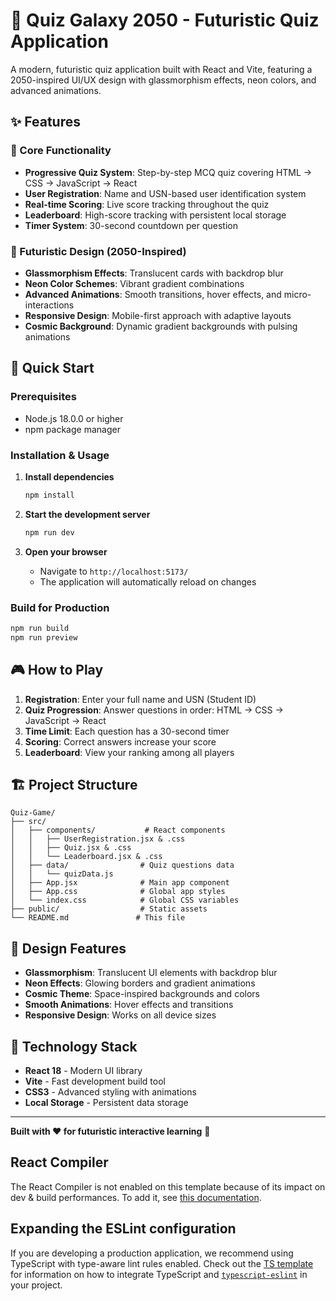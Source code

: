 # 🚀 Quiz Galaxy 2050 - Futuristic Quiz Application

A modern, futuristic quiz application built with React and Vite, featuring a 2050-inspired UI/UX design with glassmorphism effects, neon colors, and advanced animations.

## ✨ Features

### 🎯 Core Functionality
- **Progressive Quiz System**: Step-by-step MCQ quiz covering HTML → CSS → JavaScript → React
- **User Registration**: Name and USN-based user identification system
- **Real-time Scoring**: Live score tracking throughout the quiz
- **Leaderboard**: High-score tracking with persistent local storage
- **Timer System**: 30-second countdown per question

### 🎨 Futuristic Design (2050-Inspired)
- **Glassmorphism Effects**: Translucent cards with backdrop blur
- **Neon Color Schemes**: Vibrant gradient combinations
- **Advanced Animations**: Smooth transitions, hover effects, and micro-interactions
- **Responsive Design**: Mobile-first approach with adaptive layouts
- **Cosmic Background**: Dynamic gradient backgrounds with pulsing animations

## 🚀 Quick Start

### Prerequisites
- Node.js 18.0.0 or higher
- npm package manager

### Installation & Usage

1. **Install dependencies**
   ```bash
   npm install
   ```

2. **Start the development server**
   ```bash
   npm run dev
   ```

3. **Open your browser**
   - Navigate to `http://localhost:5173/`
   - The application will automatically reload on changes

### Build for Production
```bash
npm run build
npm run preview
```

## 🎮 How to Play

1. **Registration**: Enter your full name and USN (Student ID)
2. **Quiz Progression**: Answer questions in order: HTML → CSS → JavaScript → React
3. **Time Limit**: Each question has a 30-second timer
4. **Scoring**: Correct answers increase your score
5. **Leaderboard**: View your ranking among all players

## 🏗️ Project Structure

```
Quiz-Game/
├── src/
│   ├── components/           # React components
│   │   ├── UserRegistration.jsx & .css
│   │   ├── Quiz.jsx & .css
│   │   └── Leaderboard.jsx & .css
│   ├── data/                # Quiz questions data
│   │   └── quizData.js
│   ├── App.jsx              # Main app component
│   ├── App.css              # Global app styles
│   └── index.css            # Global CSS variables
├── public/                  # Static assets
└── README.md               # This file
```

## 🎨 Design Features

- **Glassmorphism**: Translucent UI elements with backdrop blur
- **Neon Effects**: Glowing borders and gradient animations  
- **Cosmic Theme**: Space-inspired backgrounds and colors
- **Smooth Animations**: Hover effects and transitions
- **Responsive Design**: Works on all device sizes

## 📱 Technology Stack

- **React 18** - Modern UI library
- **Vite** - Fast development build tool
- **CSS3** - Advanced styling with animations
- **Local Storage** - Persistent data storage

---

**Built with ❤️ for futuristic interactive learning** 🚀

## React Compiler

The React Compiler is not enabled on this template because of its impact on dev & build performances. To add it, see [this documentation](https://react.dev/learn/react-compiler/installation).

## Expanding the ESLint configuration

If you are developing a production application, we recommend using TypeScript with type-aware lint rules enabled. Check out the [TS template](https://github.com/vitejs/vite/tree/main/packages/create-vite/template-react-ts) for information on how to integrate TypeScript and [`typescript-eslint`](https://typescript-eslint.io) in your project.
